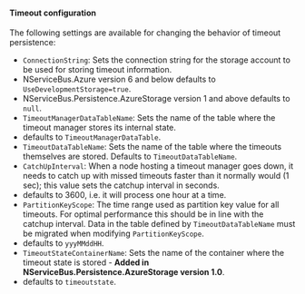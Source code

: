 #### Timeout configuration

The following settings are available for changing the behavior of timeout persistence:

 * `ConnectionString`: Sets the connection string for the storage account to be used for storing timeout information.
  * NServiceBus.Azure version 6 and below defaults to `UseDevelopmentStorage=true`.
  * NServiceBus.Persistence.AzureStorage version 1 and above defaults to `null`.
 * `TimeoutManagerDataTableName`: Sets the name of the table where the timeout manager stores its internal state.
  * defaults to `TimeoutManagerDataTable`.
 * `TimeoutDataTableName`: Sets the name of the table where the timeouts themselves are stored. Defaults to `TimeoutDataTableName`.
 * `CatchUpInterval`: When a node hosting a timeout manager goes down, it needs to catch up with missed timeouts faster than it normally would (1 sec); this value sets the catchup interval in seconds.
  * defaults to 3600, i.e. it will process one hour at a time.
 * `PartitionKeyScope`: The time range used as partition key value for all timeouts. For optimal performance this should be in line with the catchup interval. Data in the table defined by `TimeoutDataTableName` must be migrated when modifying `PartitionKeyScope`.
  * defaults to `yyyMMddHH`.
 * `TimeoutStateContainerName`: Sets the name of the container where the timeout state is stored - **Added in NServiceBus.Persistence.AzureStorage version 1.0**.
  * defaults to `timeoutstate`.